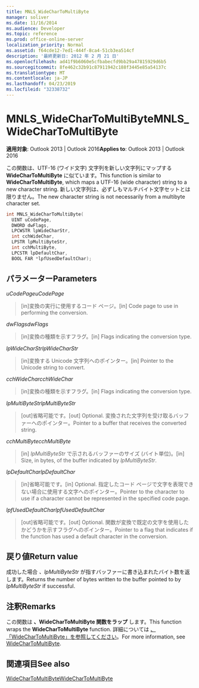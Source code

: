 ```yaml
---
title: MNLS_WideCharToMultiByte
manager: soliver
ms.date: 11/16/2014
ms.audience: Developer
ms.topic: reference
ms.prod: office-online-server
localization_priority: Normal
ms.assetid: f64cde12-7ed1-444f-8ca4-51cb3ea514cf
description: '最終更新日: 2012 年 2 月 21 日'
ms.openlocfilehash: ad41f9b6060e5cfbabecfd9bb29a47815929d6b5
ms.sourcegitcommit: 8fe462c32b91c87911942c188f3445e85a54137c
ms.translationtype: MT
ms.contentlocale: ja-JP
ms.lasthandoff: 04/23/2019
ms.locfileid: "32338732"
---
```

# <a name="mnls_widechartomultibyte"></a><span data-ttu-id="7c894-103">MNLS_WideCharToMultiByte</span><span class="sxs-lookup"><span data-stu-id="7c894-103">MNLS_WideCharToMultiByte</span></span>

  
  
<span data-ttu-id="7c894-104">**適用対象**: Outlook 2013 | Outlook 2016</span><span class="sxs-lookup"><span data-stu-id="7c894-104">**Applies to**: Outlook 2013 | Outlook 2016</span></span> 
  
<span data-ttu-id="7c894-105">この関数は、UTF-16 (ワイド文字) 文字列を新しい文字列にマップする **WideCharToMultiByte** に似ています。</span><span class="sxs-lookup"><span data-stu-id="7c894-105">This function is similar to **WideCharToMultiByte**, which maps a UTF-16 (wide character) string to a new character string.</span></span> <span data-ttu-id="7c894-106">新しい文字列は、必ずしもマルチバイト文字セットとは限りません。</span><span class="sxs-lookup"><span data-stu-id="7c894-106">The new character string is not necessarily from a multibyte character set.</span></span>
  
```cpp
int MNLS_WideCharToMultiByte(
  UINT uCodePage,
  DWORD dwFlags,
  LPCWSTR lpWideCharStr,
  int cchWideChar,
  LPSTR lpMultiByteStr,
  int cchMultiByte,
  LPCSTR lpDefaultChar,
  BOOL FAR *lpfUsedDefaultChar);
```

## <a name="parameters"></a><span data-ttu-id="7c894-107">パラメーター</span><span class="sxs-lookup"><span data-stu-id="7c894-107">Parameters</span></span>

 <span data-ttu-id="7c894-108">_uCodePage_</span><span class="sxs-lookup"><span data-stu-id="7c894-108">_uCodePage_</span></span>
  
> <span data-ttu-id="7c894-109">[in]変換の実行に使用するコード ページ。</span><span class="sxs-lookup"><span data-stu-id="7c894-109">[in] Code page to use in performing the conversion.</span></span>
    
 <span data-ttu-id="7c894-110">_dwFlags_</span><span class="sxs-lookup"><span data-stu-id="7c894-110">_dwFlags_</span></span>
  
> <span data-ttu-id="7c894-111">[in]変換の種類を示すフラグ。</span><span class="sxs-lookup"><span data-stu-id="7c894-111">[in] Flags indicating the conversion type.</span></span>
    
 <span data-ttu-id="7c894-112">_lpWideCharStr_</span><span class="sxs-lookup"><span data-stu-id="7c894-112">_lpWideCharStr_</span></span>
  
> <span data-ttu-id="7c894-113">[in]変換する Unicode 文字列へのポインター。</span><span class="sxs-lookup"><span data-stu-id="7c894-113">[in] Pointer to the Unicode string to convert.</span></span>
    
 <span data-ttu-id="7c894-114">_cchWideChar_</span><span class="sxs-lookup"><span data-stu-id="7c894-114">_cchWideChar_</span></span>
  
> <span data-ttu-id="7c894-115">[in]変換の種類を示すフラグ。</span><span class="sxs-lookup"><span data-stu-id="7c894-115">[in] Flags indicating the conversion type.</span></span>
    
 <span data-ttu-id="7c894-116">_lpMultiByteStr_</span><span class="sxs-lookup"><span data-stu-id="7c894-116">_lpMultiByteStr_</span></span>
  
> <span data-ttu-id="7c894-117">[out]省略可能です。</span><span class="sxs-lookup"><span data-stu-id="7c894-117">[out] Optional.</span></span> <span data-ttu-id="7c894-118">変換された文字列を受け取るバッファーへのポインター。</span><span class="sxs-lookup"><span data-stu-id="7c894-118">Pointer to a buffer that receives the converted string.</span></span>
    
 <span data-ttu-id="7c894-119">_cchMultiByte_</span><span class="sxs-lookup"><span data-stu-id="7c894-119">_cchMultiByte_</span></span>
  
> <span data-ttu-id="7c894-120">[in]  _lpMultiByteStr_ で示されるバッファーのサイズ (バイト単位)。</span><span class="sxs-lookup"><span data-stu-id="7c894-120">[in] Size, in bytes, of the buffer indicated by  _lpMultiByteStr_.</span></span>
    
 <span data-ttu-id="7c894-121">_lpDefaultChar_</span><span class="sxs-lookup"><span data-stu-id="7c894-121">_lpDefaultChar_</span></span>
  
> <span data-ttu-id="7c894-122">[in]省略可能です。</span><span class="sxs-lookup"><span data-stu-id="7c894-122">[in] Optional.</span></span> <span data-ttu-id="7c894-123">指定したコード ページで文字を表現できない場合に使用する文字へのポインター。</span><span class="sxs-lookup"><span data-stu-id="7c894-123">Pointer to the character to use if a character cannot be represented in the specified code page.</span></span>
    
 <span data-ttu-id="7c894-124">_lpfUsedDefaultChar_</span><span class="sxs-lookup"><span data-stu-id="7c894-124">_lpfUsedDefaultChar_</span></span>
  
> <span data-ttu-id="7c894-125">[out]省略可能です。</span><span class="sxs-lookup"><span data-stu-id="7c894-125">[out] Optional.</span></span> <span data-ttu-id="7c894-126">関数が変換で既定の文字を使用したかどうかを示すフラグへのポインター。</span><span class="sxs-lookup"><span data-stu-id="7c894-126">Pointer to a flag that indicates if the function has used a default character in the conversion.</span></span>
    
## <a name="return-value"></a><span data-ttu-id="7c894-127">戻り値</span><span class="sxs-lookup"><span data-stu-id="7c894-127">Return value</span></span>

<span data-ttu-id="7c894-128">成功した場合  _、lpMultiByteStr_ が指すバッファーに書き込まれたバイト数を返します。</span><span class="sxs-lookup"><span data-stu-id="7c894-128">Returns the number of bytes written to the buffer pointed to by  _lpMultiByteStr_ if successful.</span></span> 
  
## <a name="remarks"></a><span data-ttu-id="7c894-129">注釈</span><span class="sxs-lookup"><span data-stu-id="7c894-129">Remarks</span></span>

<span data-ttu-id="7c894-130">この関数は **、WideCharToMultiByte 関数をラップ** します。</span><span class="sxs-lookup"><span data-stu-id="7c894-130">This function wraps the **WideCharToMultiByte** function.</span></span> <span data-ttu-id="7c894-131">詳細については [、「WideCharToMultiByte」を参照してください](https://msdn.microsoft.com/library/dd374130%28VS.85%29.aspx)。</span><span class="sxs-lookup"><span data-stu-id="7c894-131">For more information, see [WideCharToMultiByte](https://msdn.microsoft.com/library/dd374130%28VS.85%29.aspx).</span></span>
  
## <a name="see-also"></a><span data-ttu-id="7c894-132">関連項目</span><span class="sxs-lookup"><span data-stu-id="7c894-132">See also</span></span>



[<span data-ttu-id="7c894-133">WideCharToMultiByte</span><span class="sxs-lookup"><span data-stu-id="7c894-133">WideCharToMultiByte</span></span>](https://msdn.microsoft.com/library/dd374130%28VS.85%29.aspx)

